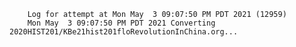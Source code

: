         Log for attempt at Mon May  3 09:07:50 PM PDT 2021 (12959)
        Mon May  3 09:07:50 PM PDT 2021 Converting 2020HIST201/KBe21hist201floRevolutionInChina.org...
